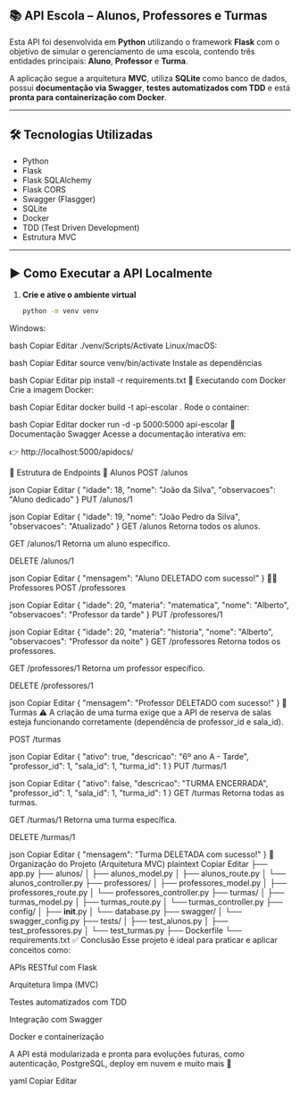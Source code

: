 ## 📚 API Escola – Alunos, Professores e Turmas

Esta API foi desenvolvida em **Python** utilizando o framework **Flask** com o objetivo de simular o gerenciamento de uma escola, contendo três entidades principais: **Aluno**, **Professor** e **Turma**.

A aplicação segue a arquitetura **MVC**, utiliza **SQLite** como banco de dados, possui **documentação via Swagger**, **testes automatizados com TDD** e está **pronta para containerização com Docker**.

---

## 🛠 Tecnologias Utilizadas

- Python
- Flask
- Flask SQLAlchemy
- Flask CORS
- Swagger (Flasgger)
- SQLite
- Docker
- TDD (Test Driven Development)
- Estrutura MVC

---

## ▶️ Como Executar a API Localmente

1. **Crie e ative o ambiente virtual**

   ```bash
   python -m venv venv
Windows:

bash
Copiar
Editar
./venv/Scripts/Activate
Linux/macOS:

bash
Copiar
Editar
source venv/bin/activate
Instale as dependências

bash
Copiar
Editar
pip install -r requirements.txt
🐳 Executando com Docker
Crie a imagem Docker:

bash
Copiar
Editar
docker build -t api-escolar .
Rode o container:

bash
Copiar
Editar
docker run -d -p 5000:5000 api-escolar
📄 Documentação Swagger
Acesse a documentação interativa em:

👉 http://localhost:5000/apidocs/

🔄 Estrutura de Endpoints
📘 Alunos
POST /alunos

json
Copiar
Editar
{
  "idade": 18,
  "nome": "João da Silva",
  "observacoes": "Aluno dedicado"
}
PUT /alunos/1

json
Copiar
Editar
{
  "idade": 19,
  "nome": "João Pedro da Silva",
  "observacoes": "Atualizado"
}
GET /alunos
Retorna todos os alunos.

GET /alunos/1
Retorna um aluno específico.

DELETE /alunos/1

json
Copiar
Editar
{
  "mensagem": "Aluno DELETADO com sucesso!"
}
🧑‍🏫 Professores
POST /professores

json
Copiar
Editar
{
  "idade": 20,
  "materia": "matematica",
  "nome": "Alberto",
  "observacoes": "Professor da tarde"
}
PUT /professores/1

json
Copiar
Editar
{
  "idade": 20,
  "materia": "historia",
  "nome": "Alberto",
  "observacoes": "Professor da noite"
}
GET /professores
Retorna todos os professores.

GET /professores/1
Retorna um professor específico.

DELETE /professores/1

json
Copiar
Editar
{
  "mensagem": "Professor DELETADO com sucesso!"
}
🏫 Turmas
⚠️ A criação de uma turma exige que a API de reserva de salas esteja funcionando corretamente (dependência de professor_id e sala_id).

POST /turmas

json
Copiar
Editar
{
  "ativo": true,
  "descricao": "6º ano A - Tarde",
  "professor_id": 1,
  "sala_id": 1,
  "turma_id": 1
}
PUT /turmas/1

json
Copiar
Editar
{
  "ativo": false,
  "descricao": "TURMA ENCERRADA",
  "professor_id": 1,
  "sala_id": 1,
  "turma_id": 1
}
GET /turmas
Retorna todas as turmas.

GET /turmas/1
Retorna uma turma específica.

DELETE /turmas/1

json
Copiar
Editar
{
  "mensagem": "Turma DELETADA com sucesso!"
}
📁 Organização do Projeto (Arquitetura MVC)
plaintext
Copiar
Editar
├── app.py
├── alunos/
│   ├── alunos_model.py
│   ├── alunos_route.py
│   └── alunos_controller.py
├── professores/
│   ├── professores_model.py
│   ├── professores_route.py
│   └── professores_controller.py
├── turmas/
│   ├── turmas_model.py
│   ├── turmas_route.py
│   └── turmas_controller.py
├── config/
│   ├── __init__.py
│   └── database.py
├── swagger/
│   └── swagger_config.py
├── tests/
│   ├── test_alunos.py
│   ├── test_professores.py
│   └── test_turmas.py
├── Dockerfile
└── requirements.txt
✅ Conclusão
Esse projeto é ideal para praticar e aplicar conceitos como:

APIs RESTful com Flask

Arquitetura limpa (MVC)

Testes automatizados com TDD

Integração com Swagger

Docker e containerização

A API está modularizada e pronta para evoluções futuras, como autenticação, PostgreSQL, deploy em nuvem e muito mais 🚀

yaml
Copiar
Editar
